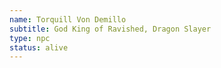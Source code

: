 ```yaml
---
name: Torquill Von Demillo
subtitle: God King of Ravished, Dragon Slayer
type: npc
status: alive
---
```

